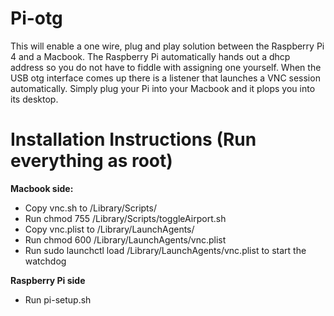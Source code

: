 # Pi-otg

This will enable a one wire, plug and play solution between the Raspberry Pi 4 and a Macbook. The Raspberry Pi automatically hands out a dhcp address so you do not have to fiddle with assigning one yourself. When the USB otg interface comes up there is a listener that launches a VNC session automatically. Simply plug your Pi into your Macbook and it plops you into its desktop.

# Installation Instructions (Run everything as root)
**Macbook side:**
* Copy vnc.sh to /Library/Scripts/
* Run chmod 755 /Library/Scripts/toggleAirport.sh
* Copy vnc.plist to /Library/LaunchAgents/
* Run chmod 600 /Library/LaunchAgents/vnc.plist
*  Run sudo launchctl load /Library/LaunchAgents/vnc.plist to start the watchdog

**Raspberry Pi side**
* Run pi-setup.sh
